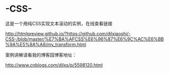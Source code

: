 # -CSS-

这是一个用纯CSS实现文本滚动的实例，在线查看链接

http://htmlpreview.github.io/?https://github.com/djlxiaoshi/-CSS-/blob/master/%E7%BA%AFCSS%E6%96%87%E6%9C%AC%E6%BB%9A%E5%8A%A8/my_transform.html

案例讲解请看我的博客园博客地址：

http://www.cnblogs.com/djlxs/p/5598120.html
